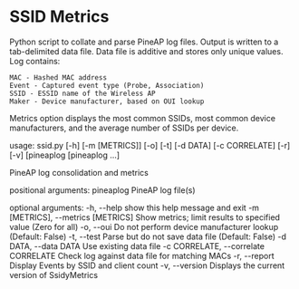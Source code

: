 # SSID Metrics

Python script to collate and parse PineAP log files. Output is written
to a tab-delimited data file. Data file is additive and stores only 
unique values. Log contains:

	MAC - Hashed MAC address
	Event - Captured event type (Probe, Association)
	SSID - ESSID name of the Wireless AP
	Maker - Device manufacturer, based on OUI lookup

Metrics option displays the most common SSIDs, most common device 
manufacturers, and the average number of SSIDs per device.

usage: ssid.py [-h] [-m [METRICS]] [-o] [-t] [-d DATA] [-c CORRELATE] [-r]
               [-v]
               [pineaplog [pineaplog ...]
               
               

PineAP log consolidation and metrics

positional arguments:
pineaplog             PineAP log file(s)

optional arguments:
  -h, --help            show this help message and exit
  -m [METRICS], --metrics [METRICS]
                        Show metrics; limit results to specified value (Zero for all)
  -o, --oui             Do not perform device manufacturer lookup (Default: False)
  -t, --test            Parse but do not save data file (Default: False)
  -d DATA, --data DATA  Use existing data file
  -c CORRELATE, --correlate CORRELATE
                        Check log against data file for matching MACs
  -r, --report          Display Events by SSID and client count
  -v, --version         Displays the current version of SsidyMetrics

